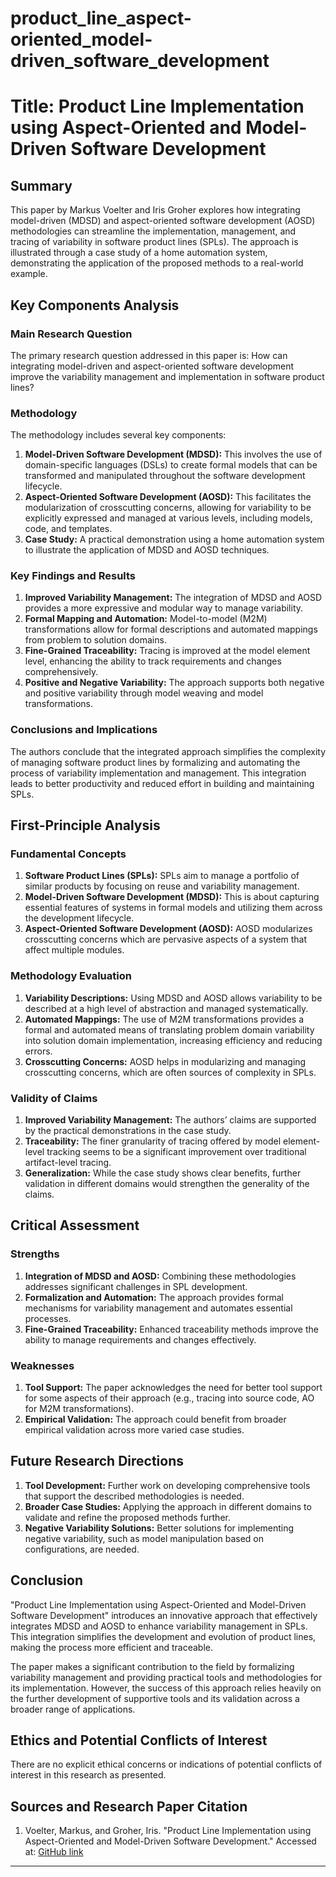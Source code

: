 # product_line_aspect-oriented_model-driven_software_development

# Title: Product Line Implementation using Aspect-Oriented and Model-Driven Software Development

## Summary

This paper by Markus Voelter and Iris Groher explores how integrating model-driven (MDSD) and aspect-oriented software development (AOSD) methodologies can streamline the implementation, management, and tracing of variability in software product lines (SPLs). The approach is illustrated through a case study of a home automation system, demonstrating the application of the proposed methods to a real-world example.

## Key Components Analysis

### Main Research Question
The primary research question addressed in this paper is: How can integrating model-driven and aspect-oriented software development improve the variability management and implementation in software product lines?

### Methodology
The methodology includes several key components:
1. **Model-Driven Software Development (MDSD):** This involves the use of domain-specific languages (DSLs) to create formal models that can be transformed and manipulated throughout the software development lifecycle.
2. **Aspect-Oriented Software Development (AOSD):** This facilitates the modularization of crosscutting concerns, allowing for variability to be explicitly expressed and managed at various levels, including models, code, and templates.
3. **Case Study:** A practical demonstration using a home automation system to illustrate the application of MDSD and AOSD techniques.

### Key Findings and Results
1. **Improved Variability Management:** The integration of MDSD and AOSD provides a more expressive and modular way to manage variability.
2. **Formal Mapping and Automation:** Model-to-model (M2M) transformations allow for formal descriptions and automated mappings from problem to solution domains.
3. **Fine-Grained Traceability:** Tracing is improved at the model element level, enhancing the ability to track requirements and changes comprehensively.
4. **Positive and Negative Variability:** The approach supports both negative and positive variability through model weaving and model transformations.

### Conclusions and Implications
The authors conclude that the integrated approach simplifies the complexity of managing software product lines by formalizing and automating the process of variability implementation and management. This integration leads to better productivity and reduced effort in building and maintaining SPLs.

## First-Principle Analysis

### Fundamental Concepts
1. **Software Product Lines (SPLs):** SPLs aim to manage a portfolio of similar products by focusing on reuse and variability management.
2. **Model-Driven Software Development (MDSD):** This is about capturing essential features of systems in formal models and utilizing them across the development lifecycle.
3. **Aspect-Oriented Software Development (AOSD):** AOSD modularizes crosscutting concerns which are pervasive aspects of a system that affect multiple modules.

### Methodology Evaluation
1. **Variability Descriptions:** Using MDSD and AOSD allows variability to be described at a high level of abstraction and managed systematically.
2. **Automated Mappings:** The use of M2M transformations provides a formal and automated means of translating problem domain variability into solution domain implementation, increasing efficiency and reducing errors.
3. **Crosscutting Concerns:** AOSD helps in modularizing and managing crosscutting concerns, which are often sources of complexity in SPLs.

### Validity of Claims
1. **Improved Variability Management:** The authors’ claims are supported by the practical demonstrations in the case study. 
2. **Traceability:** The finer granularity of tracing offered by model element-level tracking seems to be a significant improvement over traditional artifact-level tracing.
3. **Generalization:** While the case study shows clear benefits, further validation in different domains would strengthen the generality of the claims.

## Critical Assessment

### Strengths
1. **Integration of MDSD and AOSD:** Combining these methodologies addresses significant challenges in SPL development.
2. **Formalization and Automation:** The approach provides formal mechanisms for variability management and automates essential processes.
3. **Fine-Grained Traceability:** Enhanced traceability methods improve the ability to manage requirements and changes effectively.

### Weaknesses
1. **Tool Support:** The paper acknowledges the need for better tool support for some aspects of their approach (e.g., tracing into source code, AO for M2M transformations).
2. **Empirical Validation:** The approach could benefit from broader empirical validation across more varied case studies.

## Future Research Directions
1. **Tool Development:** Further work on developing comprehensive tools that support the described methodologies is needed.
2. **Broader Case Studies:** Applying the approach in different domains to validate and refine the proposed methods further.
3. **Negative Variability Solutions:** Better solutions for implementing negative variability, such as model manipulation based on configurations, are needed.

## Conclusion
"Product Line Implementation using Aspect-Oriented and Model-Driven Software Development" introduces an innovative approach that effectively integrates MDSD and AOSD to enhance variability management in SPLs. This integration simplifies the development and evolution of product lines, making the process more efficient and traceable.

The paper makes a significant contribution to the field by formalizing variability management and providing practical tools and methodologies for its implementation. However, the success of this approach relies heavily on the further development of supportive tools and its validation across a broader range of applications.

## Ethics and Potential Conflicts of Interest
There are no explicit ethical concerns or indications of potential conflicts of interest in this research as presented.

## Sources and Research Paper Citation
1. Voelter, Markus, and Groher, Iris. "Product Line Implementation using Aspect-Oriented and Model-Driven Software Development." Accessed at: [GitHub link](https://github.com/kingler/mabos-research-papers/blob/main/research-papers/Ontology%20and%20Goal%20Model%20in%20Designing%20BDI%20Multi-Agent%20Systems.pdf)

___